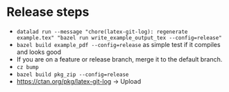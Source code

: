 <!--
SPDX-FileCopyrightText: 2024 Robin Schneider <ypid@riseup.net>

SPDX-License-Identifier: GPL-3.0-or-later
-->

# Release steps

* `datalad run --message "chore(latex-git-log): regenerate example.tex" "bazel run write_example_output_tex --config=release"`
* `bazel build example_pdf --config=release` as simple test if it compiles and looks good
* If you are on a feature or release branch, merge it to the default branch.
* `cz bump`
* `bazel build pkg_zip --config=release`
* https://ctan.org/pkg/latex-git-log -> Upload

